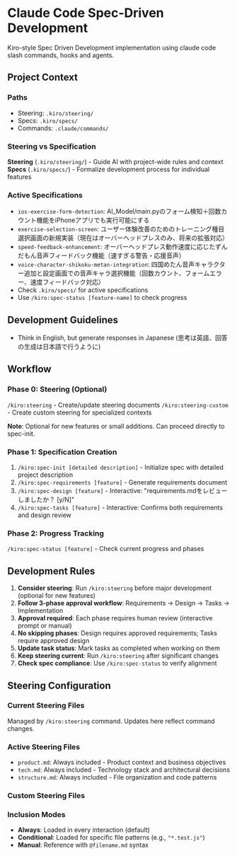 # Claude Code Spec-Driven Development

Kiro-style Spec Driven Development implementation using claude code slash commands, hooks and agents.

## Project Context

### Paths
- Steering: `.kiro/steering/`
- Specs: `.kiro/specs/`
- Commands: `.claude/commands/`

### Steering vs Specification

**Steering** (`.kiro/steering/`) - Guide AI with project-wide rules and context  
**Specs** (`.kiro/specs/`) - Formalize development process for individual features

### Active Specifications
- `ios-exercise-form-detection`: AI_Model/main.pyのフォーム検知＋回数カウント機能をiPhoneアプリでも実行可能にする
- `exercise-selection-screen`: ユーザー体験改善のためのトレーニング種目選択画面の新規実装（現在はオーバーヘッドプレスのみ、将来の拡張対応）
- `speed-feedback-enhancement`: オーバーヘッドプレス動作速度に応じたずんだもん音声フィードバック機能（速すぎる警告・応援音声）
- `voice-character-shikoku-metan-integration`: 四国めたん音声キャラクター追加と設定画面での音声キャラ選択機能（回数カウント、フォームエラー、速度フィードバック対応）
- Check `.kiro/specs/` for active specifications
- Use `/kiro:spec-status [feature-name]` to check progress

## Development Guidelines
- Think in English, but generate responses in Japanese (思考は英語、回答の生成は日本語で行うように)

## Workflow

### Phase 0: Steering (Optional)
`/kiro:steering` - Create/update steering documents
`/kiro:steering-custom` - Create custom steering for specialized contexts

**Note**: Optional for new features or small additions. Can proceed directly to spec-init.

### Phase 1: Specification Creation
1. `/kiro:spec-init [detailed description]` - Initialize spec with detailed project description
2. `/kiro:spec-requirements [feature]` - Generate requirements document
3. `/kiro:spec-design [feature]` - Interactive: "requirements.mdをレビューしましたか？ [y/N]"
4. `/kiro:spec-tasks [feature]` - Interactive: Confirms both requirements and design review

### Phase 2: Progress Tracking
`/kiro:spec-status [feature]` - Check current progress and phases

## Development Rules
1. **Consider steering**: Run `/kiro:steering` before major development (optional for new features)
2. **Follow 3-phase approval workflow**: Requirements → Design → Tasks → Implementation
3. **Approval required**: Each phase requires human review (interactive prompt or manual)
4. **No skipping phases**: Design requires approved requirements; Tasks require approved design
5. **Update task status**: Mark tasks as completed when working on them
6. **Keep steering current**: Run `/kiro:steering` after significant changes
7. **Check spec compliance**: Use `/kiro:spec-status` to verify alignment

## Steering Configuration

### Current Steering Files
Managed by `/kiro:steering` command. Updates here reflect command changes.

### Active Steering Files
- `product.md`: Always included - Product context and business objectives
- `tech.md`: Always included - Technology stack and architectural decisions
- `structure.md`: Always included - File organization and code patterns

### Custom Steering Files
<!-- Added by /kiro:steering-custom command -->
<!-- Format: 
- `filename.md`: Mode - Pattern(s) - Description
  Mode: Always|Conditional|Manual
  Pattern: File patterns for Conditional mode
-->

### Inclusion Modes
- **Always**: Loaded in every interaction (default)
- **Conditional**: Loaded for specific file patterns (e.g., `"*.test.js"`)
- **Manual**: Reference with `@filename.md` syntax
